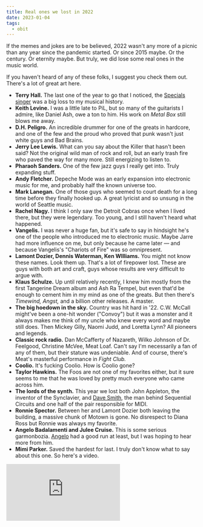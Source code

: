 ```yaml
---
title: Real ones we lost in 2022
date: 2023-01-04
tags:
  - obit
---
```


If the memes and jokes are to be believed, 2022 wasn't any more of a picnic than any year since the pandemic started. Or since 2015 maybe. Or the century. Or eternity maybe. But truly, we did lose some real ones in the music world.

If you haven't heard of any of these folks, I suggest you check them out. There's a lot of great art here.

- **Terry Hall.** The last one of the year to go that I noticed, the [Specials singer](/blog/rip-terry-hall/) was a big loss to my musical history.
- **Keith Levine.** I was a little late to PiL, but so many of the guitarists I admire, like Daniel Ash, owe a ton to him. His work on *Metal Box* still blows me away.
- **D.H. Peligro.** An incredible drummer for one of the greats in hardcore, and one of the few and the proud who proved that punk wasn't just white guys and Bad Brains.
- **Jerry Lee Lewis.** What can you say about the Killer that hasn't been said? Not the original wild man of rock and roll, but an early trash fire who paved the way for many more. Still energizing to listen to.
- **Pharaoh Sanders.** One of the few jazz guys I really get into. Truly expanding stuff.
- **Andy Fletcher.** Depeche Mode was an early expansion into electronic music for me, and probably half the known universe too. 
- **Mark Lanegan.** One of those guys who seemed to court death for a long time before they finally hooked up. A great lyricist and so unsung in the world of Seattle music.
- **Rachel Nagy.** I think I only saw the Detroit Cobras once when I lived there, but they were legendary. Too young, and I still haven't heard what happened.
- **Vangelis.** I was never a huge fan, but it's safe to say in hindsight he's one of the people who introduced me to electronic music. Maybe Jarre had more influence on me, but only because he came later — and because Vangelis's "Chariots of Fire" was so omnipresent.
- **Lamont Dozier, Dennis Waterman, Ken WIlliams.** You might not know these names. Look them up. That's a lot of firepower lost. These are guys with both art and craft, guys whose results are very difficult to argue with. 
- **Klaus Schulze.** Up until relatively recently, I knew him mostly from the first Tangerine Dream album and Ash Ra Tempel, but even that'd be enough to cement him in my mind as one of the greats. But then there's *Timewind,* *Angst,* and a billion other releases. A master.
- **The big hoedown in the sky.** Country was hit hard in '22. C.W. McCall might've been a one-hit wonder ("Convoy") but it was a monster and it always makes me think of my uncle who knew every word and maybe still does. Then Mickey Gilly, Naomi Judd, and Loretta Lynn? All pioneers and legends.
- **Classic rock radio.** Dan McCafferty of Nazareth, Wilko Johnson of Dr. Feelgood, Christine McVee, Meat Loaf. Can't say I'm necessarily a fan of any of them, but their stature was undeniable. And of course, there's Meat's masterful performance in *Fight Club.*
- **Coolio.** It's fucking Coolio. How is Coolio gone?
- **Taylor Hawkins.** The Foos are not one of my favorites either, but it sure seems to me that he was loved by pretty much everyone who came across him. 
- **The lords of the synth.** This year we lost both John Appleton, the inventor of the Synclavier, and [Dave Smith](/blog/rip-dave-smith/), the man behind Sequential Circuits and one half of the pair responsible for MIDI. 
- **Ronnie Spector.** Between her and Lamont Dozier both leaving the building, a massive chunk of Motown is gone. No disrespect to Diana Ross but Ronnie was always my favorite.
- **Angelo Badalamenti and Julee Cruise.** This is some serious garmonbozia. [Angelo](/blog/angelo/) had a good run at least, but I was hoping to hear more from him.
- **Mimi Parker.** Saved the hardest for last. I truly don't know what to say about this one. So here's a video.

<div class='embed-container'><iframe src='https://www.youtube.com/embed/gBtJpVY7NkE' frameborder='0' allowfullscreen></iframe></div>
